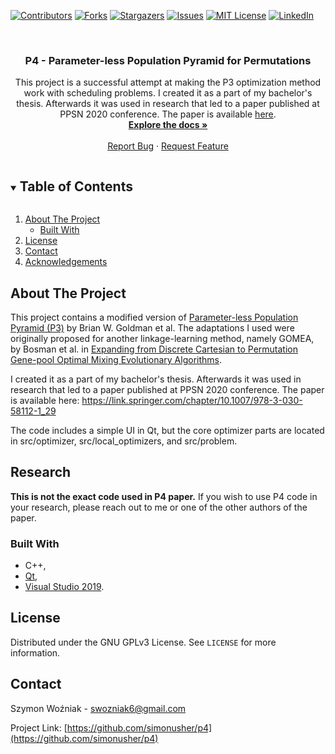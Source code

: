 
[![Contributors][contributors-shield]][contributors-url]
[![Forks][forks-shield]][forks-url]
[![Stargazers][stars-shield]][stars-url]
[![Issues][issues-shield]][issues-url]
[![MIT License][license-shield]][license-url]
[![LinkedIn][linkedin-shield]][linkedin-url]



<!-- PROJECT LOGO -->
<br />
<p align="center">
  <!-- <a href="https://github.com/simonusher/p4">
    <img src="images/logo.png" alt="Logo" width="80" height="80">
  </a> -->

  <h3 align="center">P4 - Parameter-less Population Pyramid for Permutations</h3>

  <p align="center">
    This project is a successful attempt at making the P3 optimization method work with scheduling problems. I created it as a part of my bachelor's thesis. Afterwards it was used in research that led to a paper published at PPSN 2020 conference. The paper is available <a href="https://link.springer.com/chapter/10.1007/978-3-030-58112-1_29">here</a>.
    <br />
    <a href="https://github.com/simonusher/p4"><strong>Explore the docs »</strong></a>
    <br />
    <br />
    <a href="https://github.com/simonusher/p4/issues">Report Bug</a>
    ·
    <a href="https://github.com/simonusher/p4/issues">Request Feature</a>
  </p>
</p>



<!-- TABLE OF CONTENTS -->
<details open="open">
  <summary><h2 style="display: inline-block">Table of Contents</h2></summary>
  <ol>
    <li>
      <a href="#about-the-project">About The Project</a>
      <ul>
        <li><a href="#built-with">Built With</a></li>
      </ul>
    </li>
    <li><a href="#license">License</a></li>
    <li><a href="#contact">Contact</a></li>
    <li><a href="#acknowledgements">Acknowledgements</a></li>
  </ol>
</details>



<!-- ABOUT THE PROJECT -->
## About The Project

This project contains a modified version of [Parameter-less Population Pyramid (P3)](https://dl.acm.org/doi/10.1145/2576768.2598350) by Brian W. Goldman et al. The adaptations I used were originally proposed for another linkage-learning method, namely GOMEA, by Bosman et al. in [Expanding from Discrete Cartesian to Permutation Gene-pool Optimal Mixing Evolutionary Algorithms](https://dl.acm.org/doi/10.1145/2908812.2908917).

I created it as a part of my bachelor's thesis. Afterwards it was used in research that led to a paper published at PPSN 2020 conference. The paper is available here: https://link.springer.com/chapter/10.1007/978-3-030-58112-1_29

The code includes a simple UI in Qt, but the core optimizer parts are located in src/optimizer, src/local_optimizers, and src/problem.

## Research
**This is not the exact code used in P4 paper.** If you wish to use P4 code in your research, please reach out to me or one of the other authors of the paper.

### Built With

* C++,
* [Qt](https://www.qt.io/),
* [Visual Studio 2019](https://visualstudio.microsoft.com/pl/).


<!-- LICENSE -->
## License

Distributed under the GNU GPLv3 License. See `LICENSE` for more information.



<!-- CONTACT -->
## Contact

Szymon Woźniak - swozniak6@gmail.com

Project Link: [https://github.com/simonusher/p4](https://github.com/simonusher/p4)





<!-- MARKDOWN LINKS & IMAGES -->
<!-- https://www.markdownguide.org/basic-syntax/#reference-style-links -->
[contributors-shield]: https://img.shields.io/github/contributors/simonusher/repo.svg?style=for-the-badge
[contributors-url]: https://github.com/simonusher/p4/graphs/contributors
[forks-shield]: https://img.shields.io/github/forks/simonusher/repo.svg?style=for-the-badge
[forks-url]: https://github.com/simonusher/p4/network/members
[stars-shield]: https://img.shields.io/github/stars/simonusher/repo.svg?style=for-the-badge
[stars-url]: https://github.com/simonusher/p4/stargazers
[issues-shield]: https://img.shields.io/github/issues/simonusher/repo.svg?style=for-the-badge
[issues-url]: https://github.com/simonusher/p4/issues
[license-shield]: https://img.shields.io/github/license/simonusher/repo.svg?style=for-the-badge
[license-url]: https://github.com/simonusher/p4/blob/master/LICENSE.txt
[linkedin-shield]: https://img.shields.io/badge/-LinkedIn-black.svg?style=for-the-badge&logo=linkedin&colorB=555
[linkedin-url]: https://www.linkedin.com/in/szymon-wo%C5%BAniak-00505318a/
[p4-paper]: https://link.springer.com/chapter/10.1007/978-3-030-58112-1_29